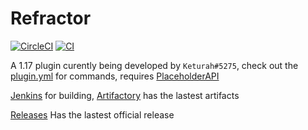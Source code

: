 # Refractor

[![CircleCI](https://circleci.com/gh/TheBozzz34/Refractor/tree/master.svg?style=svg)](https://circleci.com/gh/TheBozzz34/Refractor/tree/master) [![CI](https://github.com/TheBozzz34/Refractor/actions/workflows/build.yml/badge.svg)](https://github.com/TheBozzz34/Refractor/actions/workflows/build.yml)

A 1.17 plugin curently being developed by `Keturah#5275`, check out the [plugin.yml](https://github.com/TheBozzz34/Refractor/blob/master/src/main/resources/plugin.yml) for commands, requires [PlaceholderAPI](https://www.spigotmc.org/resources/placeholderapi.6245/)

[Jenkins](https://35.222.46.52/job/Refractor/lastStableBuild/) for building, [Artifactory](https://keturah.jfrog.io/artifactory/refractor/target) has the lastest artifacts

[Releases](https://github.com/TheBozzz34/Refractor/releases/latest) Has the lastest official release


